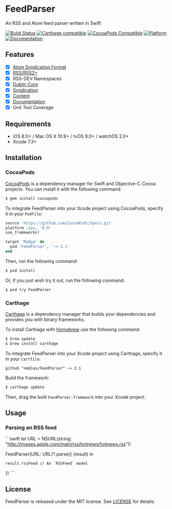# FeedParser

An RSS and Atom feed parser written in Swift

[![Build Status](https://travis-ci.org/nmdias/FeedParser.svg)](https://travis-ci.org/nmdias/FeedParser)
[![Carthage compatible](https://img.shields.io/badge/Carthage-compatible-4BC51D.svg?style=flat)](https://github.com/Carthage/Carthage)
[![CocoaPods Compatible](https://img.shields.io/cocoapods/v/FeedParser.svg)](https://cocoapods.org/pods/FeedParser)
[![Platform](https://img.shields.io/cocoapods/p/FeedParser.svg?style=flat)](http://cocoadocs.org/docsets/FeedParser)
[![Documentation](https://img.shields.io/cocoapods/metrics/doc-percent/FeedParser.svg)](http://cocoadocs.org/docsets/FeedParser/)

## Features

- [x] [Atom Syndication Format](https://tools.ietf.org/html/rfc4287)
- [x] [RSS/RSS2+](http://cyber.law.harvard.edu/rss/rss.html) 
- [x] RSS-DEV Namespaces
 - [x] [Dublin Core](http://web.resource.org/rss/1.0/modules/dc/)
 - [x] [Syndication](http://web.resource.org/rss/1.0/modules/syndication/)
 - [x] [Content](http://web.resource.org/rss/1.0/modules/content/)
- [x] [Documentation](http://cocoadocs.org/docsets/FeedParser)
- [x] Unit Test Coverage

## Requirements

- iOS 8.0+ / Mac OS X 10.9+ / tvOS 9.0+ / watchOS 2.0+
- Xcode 7.3+

## Installation

### CocoaPods

[CocoaPods](http://cocoapods.org) is a dependency manager for Swift and Objective-C Cocoa projects. You can install it with the following command:

```bash
$ gem install cocoapods
```

To integrate FeedParser into your Xcode project using CocoaPods, specify it in your `Podfile`:

```ruby
source 'https://github.com/CocoaPods/Specs.git'
platform :ios, '8.0'
use_frameworks!

target 'MyApp' do
  pod 'FeedParser', '~> 2.1'
end
```

Then, run the following command:

```bash
$ pod install
```

Or, if you just wish try it out, run the following command:

```bash
$ pod try FeedParser
```

### Carthage

[Carthage](https://github.com/Carthage/Carthage) is a dependency manager that builds your dependencies and provides you with binary frameworks.

To install Carthage with [Homebrew](http://brew.sh/) use the following command:

```bash
$ brew update
$ brew install carthage
```
To integrate FeedParser into your Xcode project using Carthage, specify it in your `Cartfile`:

```ogdl
github "nmdias/FeedParser" ~> 2.1
```
Build the framework:

```bash
$ carthage update
```
Then, drag the built `FeedParser.framework` into your Xcode project.

## Usage
    
### Parsing an RSS feed
    
´´´swift
let URL = NSURL(string: "http://images.apple.com/main/rss/hotnews/hotnews.rss")!

FeedParser(URL: URL)?.parse({ (result) in
    
    result.rssFeed // An `RSSFeed` model
    
})
´´´

## License

FeedParser is released under the MIT license. See [LICENSE](https://github.com/nmdias/FeedParser/blob/master/LICENSE) for details.



